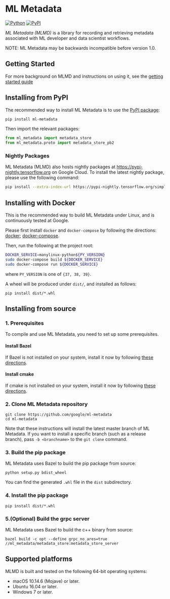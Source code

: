 
# ML Metadata

[![Python](https://img.shields.io/badge/python%20-3.7%7C3.8%7C3.9-blue)](https://github.com/google/ml-metadata)
[![PyPI](https://badge.fury.io/py/ml-metadata.svg)](https://badge.fury.io/py/ml-metadata)

*ML Metadata (MLMD)* is a library for recording and retrieving metadata
associated with ML developer and data scientist workflows.

NOTE: ML Metadata may be backwards incompatible before version 1.0.

## Getting Started

For more background on MLMD and instructions on using it, see the
[getting started guide](https://github.com/google/ml-metadata/blob/master/g3doc/get_started.md)

## Installing from PyPI

The recommended way to install ML Metadata is to use the
[PyPI package](https://pypi.org/project/ml-metadata/):

```bash
pip install ml-metadata
```

Then import the relevant packages:

```python
from ml_metadata import metadata_store
from ml_metadata.proto import metadata_store_pb2
```

### Nightly Packages

ML Metadata (MLMD) also hosts nightly packages at
https://pypi-nightly.tensorflow.org on Google Cloud. To install the latest
nightly package, please use the following command:

```bash
pip install --extra-index-url https://pypi-nightly.tensorflow.org/simple ml-metadata
```

## Installing with Docker

This is the recommended way to build ML Metadata under Linux, and is
continuously tested at Google.

Please first install `docker` and `docker-compose` by following the directions:
[docker](https://docs.docker.com/install/);
[docker-compose](https://docs.docker.com/compose/install/).

Then, run the following at the project root:

```bash
DOCKER_SERVICE=manylinux-python${PY_VERSION}
sudo docker-compose build ${DOCKER_SERVICE}
sudo docker-compose run ${DOCKER_SERVICE}
```

where `PY_VERSION` is one of `{37, 38, 39}`.

A wheel will be produced under `dist/`, and installed as follows:

```shell
pip install dist/*.whl
```

## Installing from source


### 1. Prerequisites

To compile and use ML Metadata, you need to set up some prerequisites.


#### Install Bazel

If Bazel is not installed on your system, install it now by following [these
directions](https://bazel.build/versions/master/docs/install.html).

#### Install cmake
If cmake is not installed on your system, install it now by following [these
directions](https://cmake.org/install/).

### 2. Clone ML Metadata repository

```shell
git clone https://github.com/google/ml-metadata
cd ml-metadata
```

Note that these instructions will install the latest master branch of ML
Metadata. If you want to install a specific branch (such as a release branch),
pass `-b <branchname>` to the `git clone` command.

### 3. Build the pip package

ML Metadata uses Bazel to build the pip package from source:

```shell
python setup.py bdist_wheel
```

You can find the generated `.whl` file in the `dist` subdirectory.

### 4. Install the pip package

```shell
pip install dist/*.whl
```

### 5.(Optional) Build the grpc server

ML Metadata uses Bazel to build the c++ binary from source:

```shell
bazel build -c opt --define grpc_no_ares=true  //ml_metadata/metadata_store:metadata_store_server
```

## Supported platforms

MLMD is built and tested on the following 64-bit operating systems:

*   macOS 10.14.6 (Mojave) or later.
*   Ubuntu 16.04 or later.
*   Windows 7 or later.
